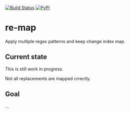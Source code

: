 [![Build Status](https://travis-ci.org/aleksas/re-map.svg?branch=master)](https://travis-ci.org/aleksas/re-map)
[![PyPI](https://img.shields.io/pypi/v/re-map?color=success)](https://pypi.org/project/re-map/)

# re-map
Apply multiple regex patterns and keep change index map.

## Current state

This is still work in progress.

Not all replacements are mapped crrectly.

## Goal 
...

